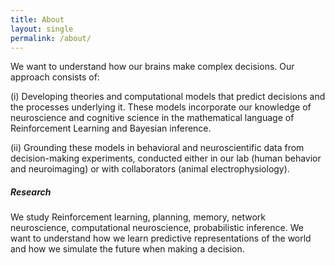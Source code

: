 ```yaml
---
title: About
layout: single
permalink: /about/
---
```


We want to understand how our brains make complex decisions. Our approach consists of:
<p>(i) Developing theories and computational models that predict decisions and the processes underlying it. These models incorporate our knowledge of neuroscience and cognitive science in the mathematical language of Reinforcement Learning and Bayesian inference.
<p>(ii) Grounding these models in behavioral and neuroscientific data from decision-making experiments, conducted either in our lab (human behavior and neuroimaging) or with collaborators (animal electrophysiology).

<h5>Research</h5>
<p>We study Reinforcement learning, planning, memory, network neuroscience, computational neuroscience, probabilistic inference. We want to understand how we learn predictive representations of the world and how we simulate the future when making a decision. 
